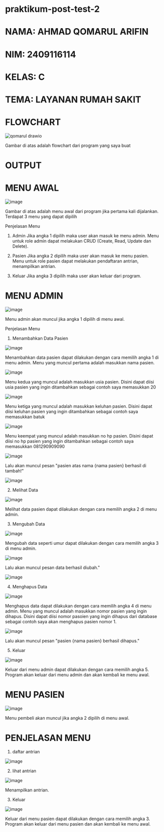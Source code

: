 # praktikum-post-test-2

# NAMA: AHMAD QOMARUL ARIFIN
# NIM: 2409116114
# KELAS: C 
# TEMA: LAYANAN RUMAH SAKIT

# FLOWCHART

![qomarul drawio](https://github.com/user-attachments/assets/c7150f55-9fc0-489e-8d65-cb4e61755cd5)



Gambar di atas adalah flowchart dari program yang saya buat

# OUTPUT

# MENU AWAL

![image](https://github.com/user-attachments/assets/b00f9c35-055d-4646-9276-fa3b6be43794)


Gambar di atas adalah menu awal dari program jika pertama kali dijalankan. Terdapat 3 menu yang dapat dipilih

Penjelasan Menu
1. Admin
Jika angka 1 dipilih maka user akan masuk ke menu admin. Menu untuk role admin dapat melakukan CRUD (Create, Read, Update dan Delete).

2. Pasien
Jika angka 2 dipilih maka user akan masuk ke menu pasien. Menu untuk role pasien dapat melakukan pendaftaran antrian, menampilkan antrian.

3. Keluar
Jika angka 3 dipilih maka user akan keluar dari program.

# MENU ADMIN

![image](https://github.com/user-attachments/assets/81a0145a-b69e-4986-ba8a-39807b263314)

Menu admin akan muncul jika angka 1 dipilih di menu awal.

Penjelasan Menu

1. Menambahkan Data Pasien

![image](https://github.com/user-attachments/assets/2f659c29-9f0d-4c29-92ec-2e1ada9ce4ff)

Menambahkan data pasien dapat dilakukan dengan cara memilih angka 1 di menu admin. Menu yang muncul pertama adalah masukkan nama pasien.

![image](https://github.com/user-attachments/assets/6dc67231-e637-462e-92b8-91ebd27b3984)

Menu kedua yang muncul adalah masukkan usia pasien. Disini dapat diisi usia pasien yang ingin ditambahkan sebagai contoh saya memasukkan 20

![image](https://github.com/user-attachments/assets/fb8c3a0e-1d02-4715-8442-460827a37c47)

Menu ketiga yang muncul adalah masukkan keluhan pasien. Disini dapat diisi keluhan pasien yang ingin ditambahkan sebagai contoh saya memasukkan batuk

![image](https://github.com/user-attachments/assets/f846c3eb-87ef-4734-9aa0-e1844f97eb79)

Menu keempat yang muncul adalah masukkan no hp pasien. Disini dapat diisi no hp pasien yang ingin ditambahkan sebagai contoh saya memasukkan 081290909090

![image](https://github.com/user-attachments/assets/ebf71202-968c-4d3a-a105-ad7258b54f18)

Lalu akan muncul pesan "pasien atas nama {nama pasien}  berhasil di tambah!"

![image](https://github.com/user-attachments/assets/7a7caea6-2701-48d2-bc52-2cae7bc2851b)

2. Melihat Data

![image](https://github.com/user-attachments/assets/4a24b5a2-a704-4c57-a4d8-6b6384be4bea)

Melihat data pasien dapat dilakukan dengan cara memilih angka 2 di menu admin.

3. Mengubah Data

![image](https://github.com/user-attachments/assets/403e290b-f86d-483a-9415-17cf6c08c1d2)

Mengubah data seperti umur dapat dilakukan dengan cara memilih angka 3 di menu admin. 

![image](https://github.com/user-attachments/assets/18539eb4-ccf9-4724-b0bd-4839835d019b)

Lalu akan muncul pesan data berhasil diubah."

![image](https://github.com/user-attachments/assets/a9951d48-6745-4bf5-9f65-a32cee926d52)

4. Menghapus Data

![image](https://github.com/user-attachments/assets/bd4e5b08-41f0-4203-9fb4-1e6f417b9f38)

Menghapus data dapat dilakukan dengan cara memilih angka 4 di menu admin. Menu yang muncul adalah masukkan nomor pasien yang ingin dihapus. Disini dapat diisi nomor pasoien yang ingin dihapus dari database sebagai contoh saya akan menghapus pasien nomor 1.

![image](https://github.com/user-attachments/assets/59f1c7f1-b673-4c9f-8eb0-23b934df27a9)

Lalu akan muncul pesan "pasien {nama pasien} berhasil dihapus."

5. Keluar

![image](https://github.com/user-attachments/assets/94c656cd-5e2d-45b5-a40a-62248e6a592e)

Keluar dari menu admin dapat dilakukan dengan cara memilih angka 5. Program akan keluar dari menu admin dan akan kembali ke menu awal.

# MENU PASIEN

![image](https://github.com/user-attachments/assets/bff847b1-634f-4c94-a86c-8afd0eefa104)

Menu pembeli akan muncul jika angka 2 dipilih di menu awal.

# PENJELASAN MENU

1.  daftar antrian

![image](https://github.com/user-attachments/assets/c9404c90-dac8-4f1b-a2f5-2945644a297f)

2. lihat antrian

![image](https://github.com/user-attachments/assets/fea4ed60-e9e1-4e7f-ac14-37911775b5ec)


Menampilkan antrian.

3. Keluar


![image](https://github.com/user-attachments/assets/8ae30491-0cfc-4fbc-ad17-d54f64afe6e4)

Keluar dari menu pasien dapat dilakukan dengan cara memilih angka 3. Program akan keluar dari menu pasien dan akan kembali ke menu awal.

















